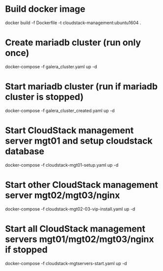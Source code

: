 
# Build docker image
docker build -f Dockerfile -t cloudstack-management:ubuntu1604 .

# Create mariadb cluster (run only once)
docker-compose -f galera_cluster.yaml up -d

# Start mariadb cluster (run if mariadb cluster is stopped)
docker-compose -f galera_cluster_created.yaml up -d

# Start CloudStack management server mgt01 and setup cloudstack database
docker-compose -f cloudstack-mgt01-setup.yaml up -d

# Start other CloudStack management server mgt02/mgt03/nginx
docker-compose -f cloudstack-mgt02-03-vip-install.yaml up -d

# Start all CloudStack management servers mgt01/mgt02/mgt03/nginx if stopped 
docker-compose -f cloudstack-mgtservers-start.yaml up -d

